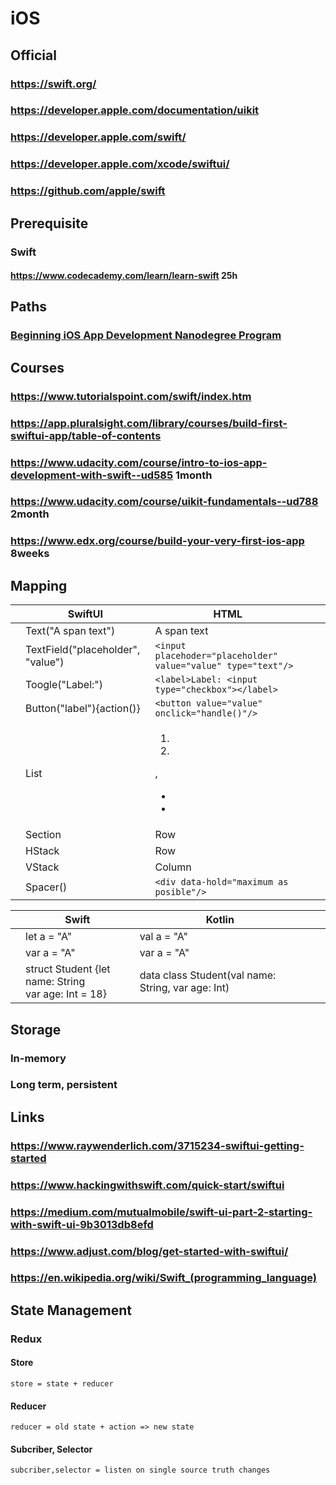 # iOS
## Official
### https://swift.org/
### https://developer.apple.com/documentation/uikit
### https://developer.apple.com/swift/
### https://developer.apple.com/xcode/swiftui/
### https://github.com/apple/swift
## Prerequisite
### Swift
#### https://www.codecademy.com/learn/learn-swift 25h
## Paths
### [Beginning iOS App Development Nanodegree Program](https://classroom.udacity.com/nanodegrees/nd006/syllabus/core-curriculum)
## Courses
### https://www.tutorialspoint.com/swift/index.htm
### https://app.pluralsight.com/library/courses/build-first-swiftui-app/table-of-contents
### https://www.udacity.com/course/intro-to-ios-app-development-with-swift--ud585 1month
### https://www.udacity.com/course/uikit-fundamentals--ud788 2month
### https://www.edx.org/course/build-your-very-first-ios-app 8weeks
## Mapping
|   |  SwiftUI | HTML  |   |   |
|---|---|---|---|---|
|   | Text("A span text")  | <span>A span text</span>  |   |   |
|   | TextField("placeholder", "value")  | `<input placehoder="placeholder" value="value" type="text"/>`  |   |   |
|   |  Toogle("Label:") |`<label>Label: <input type="checkbox"></label>`   |   |   |
|   |  Button("label"){action()} | `<button value="value" onclick="handle()"/>`  |   |   |
|   |  List | <ol><li></li><li></li></ol>,<ul><li></li><li></li></ul>  |   |   |
|   |  Section |Row   |   |   |
|   |  HStack |Row   |   |   |
|   |  VStack |  Column |   |   |
|   |  Spacer() |  `<div data-hold="maximum as posible"/>` |   |   |


|   |  Swift | Kotlin  |   |   |
|---|---|---|---|---|
|   | let a = "A"  | val a = "A"  |   |   |
|   | var a = "A"  | var a = "A"  |   |   |
|   | struct Student {let name: String <br/> var age: Int = 18}  | data class Student(val name: String, var age: Int)  |   |   |

## Storage
### In-memory
### Long term, persistent
## Links
### https://www.raywenderlich.com/3715234-swiftui-getting-started
### https://www.hackingwithswift.com/quick-start/swiftui
### https://medium.com/mutualmobile/swift-ui-part-2-starting-with-swift-ui-9b3013db8efd
### https://www.adjust.com/blog/get-started-with-swiftui/
### https://en.wikipedia.org/wiki/Swift_(programming_language)
## State Management
### Redux
#### Store
`
 store = state + reducer
`
#### Reducer
`
reducer = old state + action => new state
`
#### Subcriber, Selector
`
subcriber,selector = listen on single source truth changes
`
